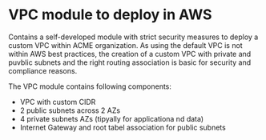 # VPC module to deploy in AWS

Contains a self-developed module with strict security measures to deploy a custom VPC within ACME organization.
As using the default VPC is not within AWS best practices, the creation of a custom VPC with private and puvblic subnets and the right routing association is basic for security and compliance reasons.

The VPC module contains following components:
- VPC with custom CIDR
- 2 public subnets across 2 AZs
- 4 private subnets AZs (tipyally for applicationa nd data)
- Internet Gateway and root tabel association for public subnets